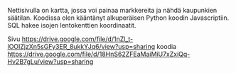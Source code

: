 
Nettisivulla on kartta, jossa voi painaa markkereita ja nähdä kaupunkien säätilan. Koodissa olen kääntänyt alkuperäisen Python koodin Javascriptiin. SQL hakee isojen lentokenttien koordinaatit.

Sivu
https://drive.google.com/file/d/1nZl_t-lOOIZjzXn5sGFy3ER_8ukkYJq6/view?usp=sharing
koodia
https://drive.google.com/file/d/18HnS62ZFEaMaiMiU7xZxiQq-Hv2B7gLu/view?usp=sharing
